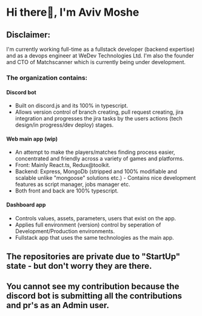 # Hi there👋, I'm Aviv Moshe
<!--
<img align="left" width="47%" src="https://github-readme-stats.vercel.app/api?username=avivmoshe11&show_icons=true&theme=radical"/>

<img align="left" width="47%" src="https://github-readme-stats.vercel.app/api/top-langs/?username=avivmoshe11&layout=compact"/>
-->
## Disclaimer: 
I'm currently working full-time as a fullstack developer (backend expertise) and as a devops engineer at WeDev Technologies Ltd.
I'm also the founder and CTO of Matchscanner which is currently being under development.

### The organization contains:

#### Discord bot
- Built on discord.js and its 100% in typescript.
- Allows version control of branch creating, pull request creating, jira integration and progresses the jira tasks by the users actions (tech design/in progress/dev deploy) stages.

#### Web main app (wip)
- An attempt to make the players/matches finding process easier, concentrated and friendly across a variety of games and platforms.
- Front: Mainly React.ts, Redux@toolkit.
- Backend: Express, MongoDb (stripped and 100% modifiable and scalable unlike "mongoose" solutions etc.) - Contains nice development features as script manager, jobs manager etc.
- Both front and back are 100% typescript.

#### Dashboard app
- Controls values, assets, parameters, users that exist on the app.
- Applies full environment (version) control by seperation of Development/Production environments.
- Fullstack app that uses the same technologies as the main app.

## **The repositories are private due to "StartUp" state - but don't worry they are there.**
## **You cannot see my contribution because the discord bot is submitting all the contributions and pr's as an Admin user.**


<!--
**avivmoshe11/avivmoshe11** is a ✨ _special_ ✨ repository because its `README.md` (this file) appears on your GitHub profile.


Here are some ideas to get you started:

- 🔭 I’m currently working on ...
- 🌱 I’m currently learning ...
- 👯 I’m looking to collaborate on ...
- 🤔 I’m looking for help with ...
- 💬 Ask me about ...
- 📫 How to reach me: ...
- 😄 Pronouns: ...
- ⚡ Fun fact: ...
-->
